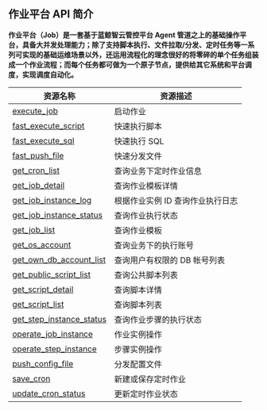 ## 作业平台 API 简介

**作业平台（Job）是一套基于蓝鲸智云管控平台 Agent 管道之上的基础操作平台，具备大并发处理能力；除了支持脚本执行、文件拉取/分发、定时任务等一系列可实现的基础运维场景以外，还运用流程化的理念很好的将零碎的单个任务组装成一个作业流程；而每个任务都可做为一个原子节点，提供给其它系统和平台调度，实现调度自动化。**


| 资源名称                                                  | 资源描述                       |
| --------------------------------------------------------- | ------------------------------ |
| [execute_job](./execute_job.md)                           | 启动作业                       |
| [fast_execute_script](./fast_execute_script.md)           | 快速执行脚本                   |
| [fast_execute_sql](./fast_execute_sql.md)                 | 快速执行 SQL                    |
| [fast_push_file](./fast_push_file.md)                     | 快速分发文件                   |
| [get_cron_list](./get_cron_list.md)                       | 查询业务下定时作业信息         |
| [get_job_detail](./get_job_detail.md)                     | 查询作业模板详情               |
| [get_job_instance_log](./get_job_instance_log.md)         | 根据作业实例 ID 查询作业执行日志 |
| [get_job_instance_status](./get_job_instance_status.md)   | 查询作业执行状态               |
| [get_job_list](./get_job_list.md)                         | 查询作业模板                   |
| [get_os_account](./get_os_account.md)                     | 查询业务下的执行账号           |
| [get_own_db_account_list](./get_own_db_account_list.md)   | 查询用户有权限的 DB 帐号列表     |
| [get_public_script_list](./get_public_script_list.md)     | 查询公共脚本列表               |
| [get_script_detail](./get_script_detail.md)               | 查询脚本详情                   |
| [get_script_list](./get_script_list.md)                   | 查询脚本列表                   |
| [get_step_instance_status](./get_step_instance_status.md) | 查询作业步骤的执行状态         |
| [operate_job_instance](./operate_job_instance.md)         | 作业实例操作                   |
| [operate_step_instance](./operate_step_instance.md)       | 步骤实例操作                   |
| [push_config_file](./push_config_file.md)                 | 分发配置文件                   |
| [save_cron](./save_cron.md)                               | 新建或保存定时作业             |
| [update_cron_status](./update_cron_status.md)             | 更新定时作业状态               |
